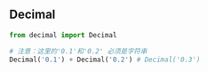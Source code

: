 ## Decimal

```python
from decimal import Decimal

# 注意：这里的'0.1'和'0.2' 必须是字符串
Decimal('0.1') + Decimal('0.2') # Decimal('0.3')
```
